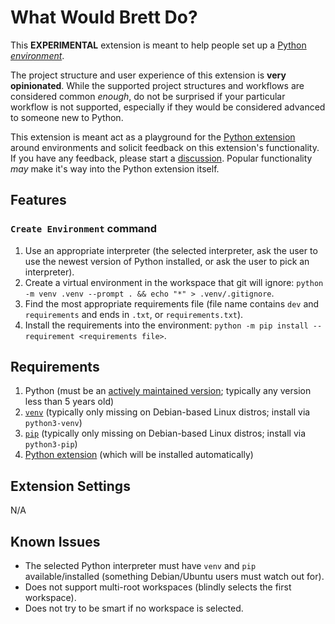 # What Would Brett Do?

This **EXPERIMENTAL** extension is meant to help people set up a [Python _environment_](https://code.visualstudio.com/docs/python/environments).

The project structure and user experience of this extension is **very opinionated**. While the supported project structures and workflows are considered common _enough_, do not be surprised if your particular workflow is not supported, especially if they would be considered advanced to someone new to Python.

This extension is meant act as a playground for the [Python extension](https://marketplace.visualstudio.com/items?itemName=ms-python.python) around environments and solicit feedback on this extension's functionality. If you have any feedback, please start a [discussion](https://github.com/brettcannon/WWBD/discussions). Popular functionality _may_ make it's way into the Python extension itself.

## Features

### `Create Environment` command

1. Use an appropriate interpreter (the selected interpreter, ask the user to use the newest version of Python installed, or ask the user to pick an interpreter).
1. Create a virtual environment in the workspace that git will ignore: `python -m venv .venv --prompt . && echo "*" > .venv/.gitignore`.
2. Find the most appropriate requirements file (file name contains `dev` and `requirements` and ends in `.txt`, or `requirements.txt`).
3. Install the requirements into the environment: `python -m pip install --requirement <requirements file>`.

## Requirements

1. Python (must be an [actively maintained version](https://devguide.python.org/#status-of-python-branches); typically any version less than 5 years old)
2. [`venv`](https://docs.python.org/3/library/venv.html) (typically only missing on Debian-based Linux distros; install via `python3-venv`)
3. [`pip`](https://pip.pypa.io/) (typically only missing on Debian-based Linux distros; install via `python3-pip`)
4. [Python extension](https://marketplace.visualstudio.com/items?itemName=ms-python.python) (which will be installed automatically)

## Extension Settings

N/A

## Known Issues

- The selected Python interpreter must have `venv` and `pip` available/installed (something Debian/Ubuntu users must watch out for).
- Does not support multi-root workspaces (blindly selects the first workspace).
- Does not try to be smart if no workspace is selected.
